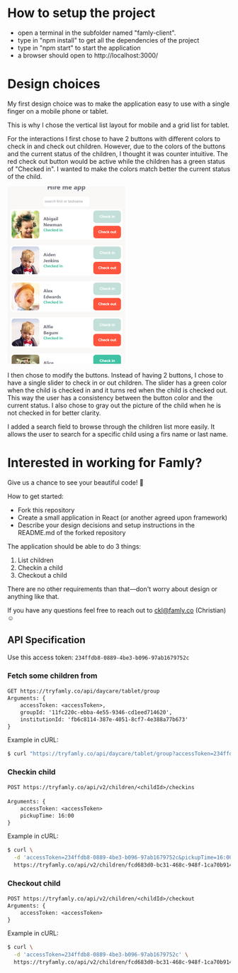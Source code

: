 # How to setup the project

- open a terminal in the subfolder named "famly-client".
- type in "npm install" to get all the dependencies of the project
- type in "npm start" to start the application
- a browser should open to http://localhost:3000/

# Design choices

My first design choice was to make the application easy to use with a single finger on a mobile phone or tablet.

This is why I chose the vertical list layout for mobile and a grid list for tablet.

For the interactions I first chose to have 2 buttons with different colors to check in and check out children. However, due to the colors of the buttons and the current status of the children, I thought it was counter intuitive. The red check out button would be active while the children has a green status of "Checked in". I wanted to make the colors match better the current status of the child.

<img src="./first-design.PNG" alt="first-design" style="zoom:50%;" />

I then chose to modify the buttons. Instead of having 2 buttons, I chose to have a single slider to check in or out children. The slider has a green color when the child is checked in and it turns red when the child is checked out. This way the user has a consistency between the button color and the current status.
I also chose to gray out the picture of the child when he is not checked in for better clarity.

I added a search field to browse through the children list more easily. It allows the user to search for a specific child using a firs name or last name.

# Interested in working for Famly?

Give us a chance to see your beautiful code! 🤩 

How to get started:
- Fork this repository
- Create a small application in React (or another agreed upon framework)
- Describe your design decisions and setup instructions in the README.md of the forked repository

The application should be able to do 3 things:
1. List children
2. Checkin a child
3. Checkout a child

There are no other requirements than that—don't worry about design or anything like that.

If you have any questions feel free to reach out to ckl@famly.co (Christian) ☺️

## API Specification

Use this access token: `234ffdb8-0889-4be3-b096-97ab1679752c`

### Fetch some children from
```
GET https://tryfamly.co/api/daycare/tablet/group
Arguments: {
	accessToken: <accessToken>,
	groupId: '11fc220c-ebba-4e55-9346-cd1eed714620',
	institutionId: 'fb6c8114-387e-4051-8cf7-4e388a77b673'
}
```

Example in cURL:

```bash
$ curl "https://tryfamly.co/api/daycare/tablet/group?accessToken=234ffdb8-0889-4be3-b096-97ab1679752c&groupId=11fc220c-ebba-4e55-9346-cd1eed714620&institutionId=fb6c8114-387e-4051-8cf7-4e388a77b673"
```

### Checkin child
```
POST https://tryfamly.co/api/v2/children/<childId>/checkins

Arguments: {
	accessToken: <accessToken>
	pickupTime: 16:00
}
```

Example in cURL:

```bash
$ curl \
  -d 'accessToken=234ffdb8-0889-4be3-b096-97ab1679752c&pickupTime=16:00' \
  https://tryfamly.co/api/v2/children/fcd683d0-bc31-468c-948f-1ca70b91439d/checkins
```

### Checkout child
```
POST https://tryfamly.co/api/v2/children/<childId>/checkout
Arguments: {
	accessToken: <accessToken>
}
```

Example in cURL:

```bash
$ curl \
  -d 'accessToken=234ffdb8-0889-4be3-b096-97ab1679752c' \
  https://tryfamly.co/api/v2/children/fcd683d0-bc31-468c-948f-1ca70b91439d/checkout
```
